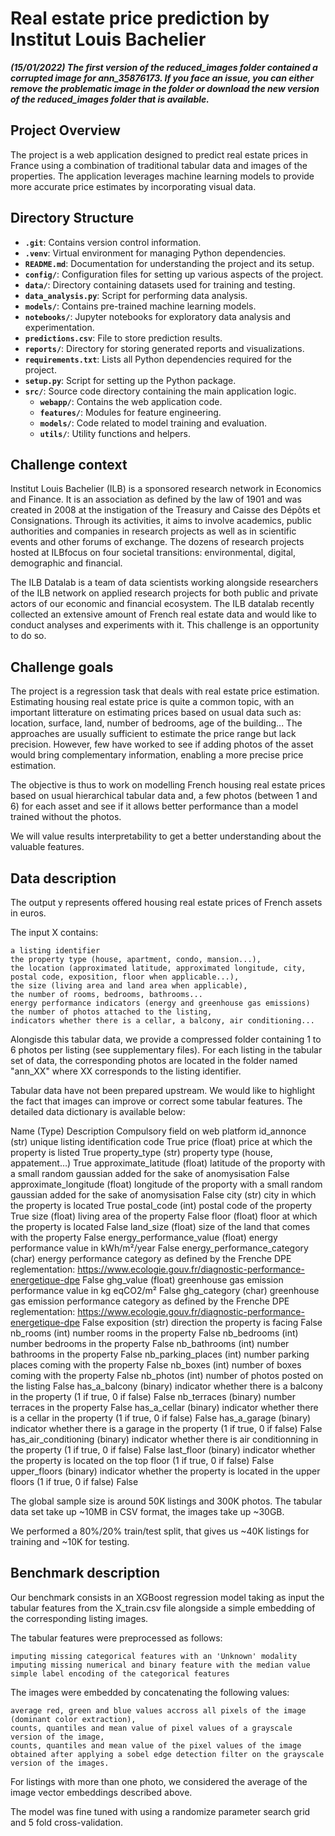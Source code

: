 # Real estate price prediction by Institut Louis Bachelier 

***(15/01/2022) The first version of the reduced_images folder contained a corrupted image for ann_35876173. If you face an issue, you can either remove the problematic image in the folder or download the new version of the reduced_images folder that is available.***

## Project Overview
The project is a web application designed to predict real estate prices in France using a combination of traditional tabular data and images of the properties. The application leverages machine learning models to provide more accurate price estimates by incorporating visual data.

## Directory Structure
- **`.git`**: Contains version control information.
- **`.venv`**: Virtual environment for managing Python dependencies.
- **`README.md`**: Documentation for understanding the project and its setup.
- **`config/`**: Configuration files for setting up various aspects of the project.
- **`data/`**: Directory containing datasets used for training and testing.
- **`data_analysis.py`**: Script for performing data analysis.
- **`models/`**: Contains pre-trained machine learning models.
- **`notebooks/`**: Jupyter notebooks for exploratory data analysis and experimentation.
- **`predictions.csv`**: File to store prediction results.
- **`reports/`**: Directory for storing generated reports and visualizations.
- **`requirements.txt`**: Lists all Python dependencies required for the project.
- **`setup.py`**: Script for setting up the Python package.
- **`src/`**: Source code directory containing the main application logic.
  - **`webapp/`**: Contains the web application code.
  - **`features/`**: Modules for feature engineering.
  - **`models/`**: Code related to model training and evaluation.
  - **`utils/`**: Utility functions and helpers.

## Challenge context

Institut Louis Bachelier (ILB) is a sponsored research network in Economics and Finance. It is an association as defined by the law of 1901 and was created in 2008 at the instigation of the Treasury and Caisse des Dépôts et Consignations. Through its activities, it aims to involve academics, public authorities and companies in research projects as well as in scientific events and other forums of exchange. The dozens of research projects hosted at ILBfocus on four societal transitions: environmental, digital, demographic and financial.

The ILB Datalab is a team of data scientists working alongside researchers of the ILB network on applied research projects for both public and private actors of our economic and financial ecosystem. The ILB datalab recently collected an extensive amount of French real estate data and would like to conduct analyses and experiments with it. This challenge is an opportunity to do so.

## Challenge goals

The project is a regression task that deals with real estate price estimation. Estimating housing real estate price is quite a common topic, with an important litterature on estimating prices based on usual data such as: location, surface, land, number of bedrooms, age of the building... The approaches are usually sufficient to estimate the price range but lack precision. However, few have worked to see if adding photos of the asset would bring complementary information, enabling a more precise price estimation.

The objective is thus to work on modelling French housing real estate prices based on usual hierarchical tabular data and, a few photos (between 1 and 6) for each asset and see if it allows better performance than a model trained without the photos.

We will value results interpretability to get a better understanding about the valuable features.

## Data description

The output y represents offered housing real estate prices of French assets in euros.

The input X contains:

    a listing identifier
    the property type (house, apartment, condo, mansion...),
    the location (approximated latitude, approximated longitude, city, postal code, exposition, floor when applicable...),
    the size (living area and land area when applicable),
    the number of rooms, bedrooms, bathrooms...
    energy performance indicators (energy and greenhouse gas emissions)
    the number of photos attached to the listing,
    indicators whether there is a cellar, a balcony, air conditioning...


Alongisde this tabular data, we provide a compressed folder containing 1 to 6 photos per listing (see supplementary files). For each listing in the tabular set of data, the corresponding photos are located in the folder named "ann_XX" where XX corresponds to the listing identifier.

Tabular data have not been prepared upstream. We would like to highlight the fact that images can improve or correct some tabular features. The detailed data dictionary is available below:

Name (Type) 	Description 	Compulsory field on web platform
id_annonce (str) 	unique listing identification code 	True
price (float) 	price at which the property is listed 	True
property_type (str) 	property type (house, appatement…) 	True
approximate_latitude (float) 	latitude of the proporty with a small random gaussian added for the sake of anomysisation 	False
approximate_longitude (float) 	longitude of the proporty with a small random gaussian added for the sake of anomysisation 	False
city (str) 	city in which the property is located 	True
postal_code (int) 	postal code of the property 	True
size (float) 	living area of the property 	False
floor (float) 	floor at which the property is located 	False
land_size (float) 	size of the land that comes with the property 	False
energy_performance_value (float) 	energy performance value in kWh/m²/year 	False
energy_performance_category (char) 	energy performance category as defined by the Frenche DPE reglementation: https://www.ecologie.gouv.fr/diagnostic-performance-energetique-dpe 	False
ghg_value (float) 	greenhouse gas emission performance value in kg eqCO2/m² 	False
ghg_category (char) 	greenhouse gas emission performance category as defined by the Frenche DPE reglementation: https://www.ecologie.gouv.fr/diagnostic-performance-energetique-dpe 	False
exposition (str) 	direction the property is facing 	False
nb_rooms (int) 	number rooms in the property 	False
nb_bedrooms (int) 	number bedrooms in the property 	False
nb_bathrooms (int) 	number bathrooms in the property 	False
nb_parking_places (int) 	number parking places coming with the property 	False
nb_boxes (int) 	number of boxes coming with the property 	False
nb_photos (int) 	number of photos posted on the listing 	False
has_a_balcony (binary) 	indicator whether there is a balcony in the property (1 if true, 0 if false) 	False
nb_terraces (binary) 	number terraces in the property 	False
has_a_cellar (binary) 	indicator whether there is a cellar in the property (1 if true, 0 if false) 	False
has_a_garage (binary) 	indicator whether there is a garage in the property (1 if true, 0 if false) 	False
has_air_conditioning (binary) 	indicator whether there is air conditionning in the property (1 if true, 0 if false) 	False
last_floor (binary) 	indicator whether the property is located on the top floor (1 if true, 0 if false) 	False
upper_floors (binary) 	indicator whether the property is located in the upper floors (1 if true, 0 if false) 	False


The global sample size is around 50K listings and 300K photos. The tabular data set take up ~10MB in CSV format, the images take up ~30GB.

We performed a 80%/20% train/test split, that gives us ~40K listings for training and ~10K for testing.

## Benchmark description

Our benchmark consists in an XGBoost regression model taking as input the tabular features from the X_train.csv file alongside a simple embedding of the corresponding listing images.

The tabular features were preprocessed as follows:

    imputing missing categorical features with an 'Unknown' modality
    imputing missing numerical and binary feature with the median value
    simple label encoding of the categorical features


The images were embedded by concatenating the following values:

    average red, green and blue values accross all pixels of the image (dominant color extraction),
    counts, quantiles and mean value of pixel values of a grayscale version of the image,
    counts, quantiles and mean value of the pixel values of the image obtained after applying a sobel edge detection filter on the grayscale version of the images.


For listings with more than one photo, we considered the average of the image vector embeddings described above.

The model was fine tuned with using a randomize parameter search grid and 5 fold cross-validation.
